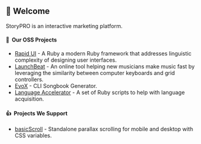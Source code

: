 ## 👋 Welcome
StoryPRO is an interactive marketing platform.


#### 🔭 &nbsp;Our OSS Projects
- [Rapid UI](https://github.com/realstorypro/rapid-ui) - A Ruby a modern Ruby framework that addresses linguistic complexity of designing user interfaces.
- [LaunchBeat](https://github.com/realstorypro/launch-beat) - An online tool helping new musicians make music fast by leveraging the similarity between computer keyboards and grid controllers.
- [EvoX](https://github.com/realstorypro/evox) - CLI Songbook Generator.
- [Language Accelerator](https://github.com/realstorypro/language-accelerator) - A set of Ruby scripts to help with language acquisition.

#### 👍 &nbsp;Projects We Support
- [basicScroll](https://github.com/electerious/basicScroll) - Standalone parallax scrolling for mobile and desktop with CSS variables.

<!--

**Here are some ideas to get you started:**

🙋‍♀️ A short introduction - what is your organization all about?
🌈 Contribution guidelines - how can the community get involved?
👩‍💻 Useful resources - where can the community find your docs? Is there anything else the community should know?
🍿 Fun facts - what does your team eat for breakfast?
🧙 Remember, you can do mighty things with the power of [Markdown](https://docs.github.com/github/writing-on-github/getting-started-with-writing-and-formatting-on-github/basic-writing-and-formatting-syntax)
-->
